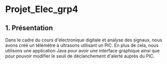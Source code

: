 # Projet_Elec_grp4
## 1. Présentation

Dans le cadre du cours d'électronique digitale et analyse des signaux, nous avons créé un télémètre à ultrasons utilisant un PIC.
En plus de cela, nous utilisons une application Java pour avoir une interface graphique ainsi que pour pouvoir modifier le seuil de déclanchement d'alerte auprès du PIC.
